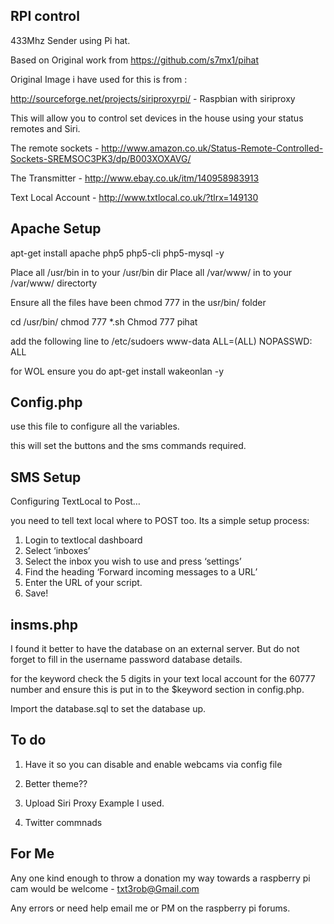 RPI control
------------

433Mhz Sender using Pi hat.

Based on Original work from https://github.com/s7mx1/pihat

Original Image i have used for this is from :

http://sourceforge.net/projects/siriproxyrpi/  - Raspbian with siriproxy

This will allow you to control set devices in the house using your status remotes and Siri.

The remote sockets - http://www.amazon.co.uk/Status-Remote-Controlled-Sockets-SREMSOC3PK3/dp/B003XOXAVG/

The Transmitter - http://www.ebay.co.uk/itm/140958983913

Text Local Account - http://www.txtlocal.co.uk/?tlrx=149130

Apache Setup
------------

apt-get install apache php5 php5-cli php5-mysql -y

Place all /usr/bin in to your /usr/bin dir
Place all /var/www/ in to your /var/www/ directorty

Ensure all the files have been chmod 777 in the usr/bin/ folder

cd /usr/bin/
chmod 777 *.sh
Chmod 777 pihat


add the following line to /etc/sudoers
www-data ALL=(ALL) NOPASSWD: ALL

for WOL ensure you do apt-get install wakeonlan -y

Config.php
----------

use this file to configure all the variables.

this will set the buttons and the sms commands required.

SMS Setup
------------

Configuring TextLocal to Post…

you need to tell text local where to POST too. Its a simple setup process:

1. Login to textlocal dashboard
2. Select ‘inboxes’
3. Select the inbox you wish to use and press ‘settings’
4. Find the heading ‘Forward incoming messages to a URL’
5. Enter the URL of your script.
6. Save!


insms.php
------------
I found it better to have the database on an external server.
But do not forget to fill in the username password database details.

for the keyword check the 5 digits in your text local account for the 60777 number 
and ensure this is put in to the $keyword section in config.php.

Import the database.sql to set the database up.

To do
---------------

1) Have it so you can disable and enable webcams via config file

2) Better theme??

3) Upload Siri Proxy Example I used.

4) Twitter commnads

For Me
--------------
Any one kind enough to throw a donation my way towards a raspberry pi cam would be welcome - txt3rob@Gmail.com

Any errors or need help email me or PM on the raspberry pi forums.

